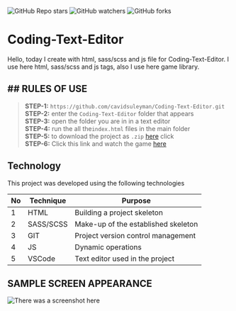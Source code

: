 ![GitHub Repo stars](https://img.shields.io/github/stars/cavidsuleyman/Coding-Text-Editor?style=for-the-badge)
![GitHub watchers](https://img.shields.io/github/watchers/cavidsuleyman/Coding-Text-Editor?style=for-the-badge)
![GitHub forks](https://img.shields.io/github/forks/cavidsuleyman/Coding-Text-Editor?style=for-the-badge)

  # Coding-Text-Editor

Hello, today I create with html, sass/scss and js file for Coding-Text-Editor. I use here html, sass/scss and js tags, also I use here game library. 
## ## RULES OF USE

> **STEP-1:** `https://github.com/cavidsuleyman/Coding-Text-Editor.git` <br/>
> **STEP-2:**  enter the `Coding-Text-Editor` folder that appears <br/>
> **STEP-3:**  open the folder you are in in a text editor <br/>
> **STEP-4:**  run the  all the`index.html` files in the main folder <br/>
> **STEP-5:**  to download the project as `.zip`  [here](https://github.com/cavidsuleyman/Coding-Text-Editor/archive/refs/heads/master.zip) click <br/>
> **STEP-6:**  Click this link and watch the game [here](https://codingtexteditor.surge.sh/) <br/>


## Technology

This project was developed using the following technologies

| No | Technique | Purpose |
| - | ---------- | --------------------- |
| 1 | HTML | Building a project skeleton |
| 2 | SASS/SCSS |  Make-up of the established skeleton |
| 3 | GIT |  Project version control management |
| 4 | JS | Dynamic operations |
| 5 | VSCode | Text editor used in the project |


## SAMPLE SCREEN APPEARANCE

![There was a screenshot here](./screen.png)
